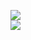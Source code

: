 [![](https://img.shields.io/badge/Made%20With-Github%20Spray-lightgrey.svg?style=for-the-badge&logo=github)](https://github.com/Annihil/github-spray#28197)  
[![](https://i.imgur.com/2DrTn0Z.gif)](https://github.com/Annihil/github-spray)